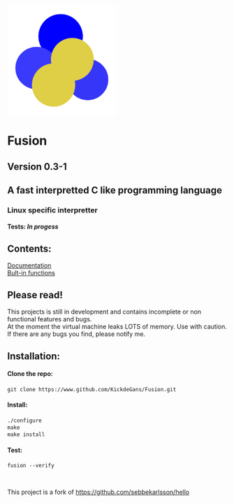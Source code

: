 <img src="Fusion-Logo.png" alt="alt text" title="image Title" width="250"/>

# Fusion
## Version 0.3-1

## A fast interpretted C like programming language
### Linux specific interpretter

#### Tests: *In progess*

## Contents:
[Documentation](https://github.com/KickdeGans/Fusion/wiki/Documentation)
<br>
[Bult-in functions](https://github.com/KickdeGans/Fusion/wiki/Built-in-functions)
<br>
## Please read!
This projects is still in development and contains incomplete or non functional features and bugs.<br>
At the moment the virtual machine leaks LOTS of memory. Use with caution.<br>
If there are any bugs you find, please notify me.<br>
## Installation:
#### Clone the repo:
```shell
git clone https://www.github.com/KickdeGans/Fusion.git
```
#### Install:
```shell
./configure
make
make install
```
#### Test:
```shell
fusion --verify
```

<br>

This project is a fork of https://github.com/sebbekarlsson/hello
